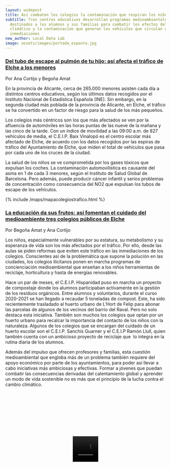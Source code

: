 ```yaml
---
layout: widepost
title: Así combaten los colegios la contaminación que respiran los niños ilicitanos
subtitle: Tres centros educativos desarrollan programas medioambientales
  destinados a los alumnos y sus familias para combatir los efectos del cambio
  climático y la contaminación que generan los vehículos que circulan en sus
  inmediaciones
new_author: Local Data Lab
image: assets/images/portada_espanta.jpg
---
```

### [Del tubo de escape al pulmón de tu hijo: así afecta el tráfico de Elche a los menores](https://localdatalab.umh.es/2021-07-13-tubo-escape-pulmon-hijo-afecta-trafico-elche-menores)

Por Ana Cortijo y Begoña Amat

En la provincia de Alicante, cerca de 265.000 menores asisten cada día a distintos centros educativos, según los últimos datos recogidos por el Instituto Nacional de Estadística Española (INE). Sin embargo, en la segunda ciudad más poblada de la provincia de Alicante, en Elche, el tráfico se ha convertido en un factor de riesgo para la salud de los más pequeños. 

Los colegios más céntricos son los que más afectados se ven por la afluencia de automóviles en las horas puntas de las nueve de la mañana y las cinco de la tarde. Con un índice de movilidad a las 09:00 a.m. de 827 vehículos de media, el C.E.I.P. Baix Vinalopó es el centro escolar más afectado de Elche, de acuerdo con los datos recogidos por las espiras de tráfico del Ayuntamiento de Elche, que miden el total de vehículos que pasa por cada uno de los cruces de la ciudad. 

La salud de los niños se ve comprometida por los gases tóxicos que expulsan los coches. La contaminación automovilística es causante del asma en 1 de cada 3 menores, según el Instituto de Salud Global de Barcelona. Pero además, puede producir cáncer infantil y serios problemas de concentración como consecuencia del NO2 que expulsan los tubos de escape de los vehículos. 

{% include /maps/mapacolegiostrafico.html %}

### [La educación da sus frutos: así fomentan el cuidado del medioambiente tres colegios públicos de Elche](https://localdatalab.umh.es/2021-07-13-educacion-frutos-fomentan-cuidado-medioambiente-colegios-publicos-elche)

Por Begoña Amat y Ana Cortijo

Los niños, especialmente vulnerables por su estatura, su metabolismo y su esperanza de vida son los más afectados por el tráfico. Por ello, desde las aulas se piden reformas que eviten este tráfico en las inmediaciones de los colegios. Conscientes así de la problemática que supone la polución en las ciudades, los colegios ilicitanos ponen en marcha programas de concienciación medioambiental que enseñan a los niños herramientas de reciclaje, horticultura y hasta de energías renovables. 

Hace un par de meses, el C.E.I.P. Hispanidad puso en marcha un proyecto de compostaje donde los alumnos participaban activamente en la gestión de los residuos orgánicos. Entre alumnos y voluntarios, durante el curso 2020-2021 se han llegado a recaudar 5 toneladas de compost. Este, ha sido recientemente trasladado al huerto urbano de L’Hort de Felip para abonar las parcelas de algunos de los vecinos del barrio del Raval. Pero no solo destaca esta iniciativa. También son muchos los colegios que optan por un huerto urbano para recalcar la importancia del contacto de los niños con la naturaleza. Algunos de los colegios que se encargan del cuidado de un huerto escolar son el C.E.I.P. Sanchís Guarner y el C.E.I.P Ramón Llull, quien también cuenta con un ambicioso proyecto de reciclaje que  lo integra en la rutina diaria de los alumnos. 

Además del impulso que ofrecen profesores y familias, esta cuestión medioambiental que engloba más de un problema también requiere del apoyo económico por parte de los ayuntamientos, para poder así llevar a cabo iniciativas más ambiciosas y efectivas. Formar a jóvenes que puedan combatir las consecuencias derivadas del calentamiento global y aprender un modo de vida sostenible no es más que el principio de la lucha contra el cambio climático.

<div class="container-wrapper-genially" style="position: relative; min-height: 400px; max-width: 100%;"><video class="loader-genially" autoplay="autoplay" loop="loop" playsinline="playsInline" muted="muted" style="position: absolute;top: 45%;left: 50%;transform: translate(-50%, -50%);width: 80px;height: 80px;margin-bottom: 10%"><source src="https://static.genial.ly/resources/panel-loader-low.mp4" type="video/mp4" />Your browser does not support the video tag.</video><div id="6096aa15e950410d98f47b20" class="genially-embed" style="margin: 0px auto; position: relative; height: auto; width: 100%;"></div></div><script>(function (d) { var js, id = "genially-embed-js", ref = d.getElementsByTagName("script")[0]; if (d.getElementById(id)) { return; } js = d.createElement("script"); js.id = id; js.async = true; js.src = "https://view.genial.ly/static/embed/embed.js"; ref.parentNode.insertBefore(js, ref); }(document));</script>